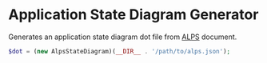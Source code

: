 # Application State Diagram Generator

Generates an application state diagram dot file from [ALPS](http://alps.io/) document.

```php
$dot = (new AlpsStateDiagram)(__DIR__ . '/path/to/alps.json');
```